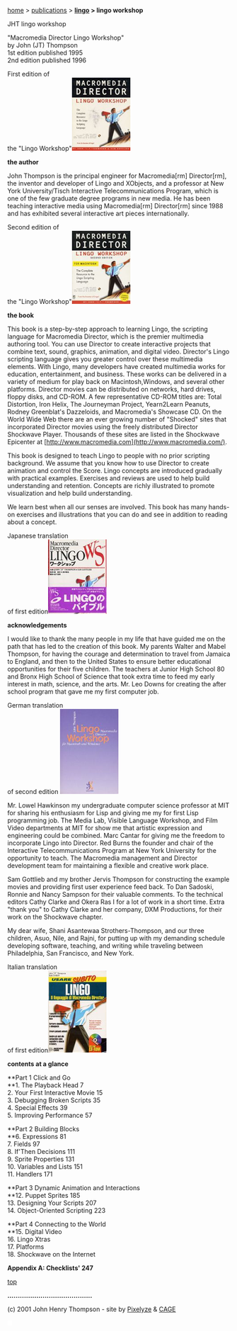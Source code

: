 [home](index.md) > [publications](publications.md) > **[lingo](lingo.md) > lingo workshop**

JHT lingo workshop

"Macromedia Director Lingo Workshop"  
by John (JT) Thompson  
1st edition published 1995  
2nd edition published 1996

First edition of  
the "Lingo Workshop"[![](images/lws_1eng_icon.jpg)](<javascript:openwin('images/lws_1eng_full.jpg',400,500)>)

**the author**

John Thompson is the principal engineer for Macromedia\[rm\] Director\[rm\], the inventor and developer of Lingo and XObjects, and a professor at New York University/Tisch Interactive Telecommunications Program, which is one of the few graduate degree programs in new media. He has been teaching interactive media using Macromedia\[rm\] Director\[rm\] since 1988 and has exhibited several interactive art pieces internationally.

Second edition of  
the "Lingo Workshop"[![](images/lws_2eng_icon.jpg)](<javascript:openwin('images/lws_2eng_full.jpg',400,500)>)

**the book**

This book is a step-by-step approach to learning Lingo, the scripting language for Macromedia Director, which is the premier multimedia authoring tool. You can use Director to create interactive projects that combine text, sound, graphics, animation, and digital video. Director's Lingo scripting language gives you greater control over these multimedia elements. With Lingo, many developers have created multimedia works for education, entertainment, and business. These works can be delivered in a variety of medium for play back on Macintosh,Windows, and several other platforms. Director movies can be distributed on networks, hard drives, floppy disks, and CD-ROM. A few representative CD-ROM titles are: Total Distortion, Iron Helix, The Journeyman Project, Yearn2Learn Peanuts, Rodney Greenblat's Dazzeloids, and Macromedia's Showcase CD. On the World Wide Web there are an ever growing number of "Shocked" sites that incorporated Director movies using the freely distributed Director Shockwave Player. Thousands of these sites are listed in the Shockwave Epicenter at [http://www.macromedia.com](http://www.macromedia.com/).

This book is designed to teach Lingo to people with no prior scripting background. We assume that you know how to use Director to create animation and control the Score. Lingo concepts are introduced gradually with practical examples. Exercises and reviews are used to help build understanding and retention. Concepts are richly illustrated to promote visualization and help build understanding.

We learn best when all our senses are involved. This book has many hands-on exercises and illustrations that you can do and see in addition to reading about a concept.

Japanese translation  
of first edition[![](images/lws_1jap_icon.jpg)](<javascript:openwin('images/lws_1jap_full.jpg',392,500)>)

**acknowledgements**

I would like to thank the many people in my life that have guided me on the path that has led to the creation of this book. My parents Walter and Mabel Thompson, for having the courage and determination to travel from Jamaica to England, and then to the United States to ensure better educational opportunities for their five children. The teachers at Junior High School 80 and Bronx High School of Science that took extra time to feed my early interest in math, science, and the arts. Mr. Leo Downs for creating the after school program that gave me my first computer job.

German translation  
of second edition [![](images/lws_2ger_icon.jpg)](<javascript:openwin('images/lws_2ger_full.jpg',344,500)>)

Mr. Lowel Hawkinson my undergraduate computer science professor at MIT for sharing his enthusiasm for Lisp and giving me my for first Lisp programming job. The Media Lab, Visible Language Workshop, and Film Video departments at MIT for show me that artistic expression and engineering could be combined. Marc Cantar for giving me the freedom to incorporate Lingo into Director. Red Burns the founder and chair of the Interactive Telecommunications Program at New York University for the opportunity to teach. The Macromedia management and Director development team for maintaining a flexible and creative work place.

Sam Gottlieb and my brother Jervis Thompson for constructing the example movies and providing first user experience feed back. To Dan Sadoski, Ronnie and Nancy Sampson for their valuable comments. To the technical editors Cathy Clarke and Okera Ras I for a lot of work in a short time. Extra "thank you" to Cathy Clarke and her company, DXM Productions, for their work on the Shockwave chapter.

My dear wife, Shani Asantewaa Strothers-Thompson, and our three children, Asuo, Nile, and Rajni, for putting up with my demanding schedule developing software, teaching, and writing while traveling between Philadelphia, San Francisco, and New York.

Italian translation  
of first edition[![](images/lws_1itl_icon.jpg)](<javascript:openwin('images/lws_1itl_full.jpg',356,500)>)

**contents at a glance**

**Part 1 Click and Go  
**1\. The Playback Head 7  
2\. Your First Interactive Movie 15  
3\. Debugging Broken Scripts 35  
4\. Special Effects 39  
5\. Improving Performance 57

**Part 2 Building Blocks  
**6\. Expressions 81  
7\. Fields 97  
8\. If'Then Decisions 111  
9\. Sprite Properties 131  
10\. Variables and Lists 151  
11\. Handlers 171

**Part 3 Dynamic Animation and Interactions  
**12\. Puppet Sprites 185  
13\. Designing Your Scripts 207  
14\. Object-Oriented Scripting 223

**Part 4 Connecting to the World  
**15\. Digital Video  
16\. Lingo Xtras  
17\. Platforms  
18\. Shockwave on the Internet

**Appendix A: Checklists' 247**

[top](#topofpage)

**.........................................**

(c) 2001 John Henry Thompson - site by [Pixelyze](http://www.pixelyze.com/) & [CAGE](http://www.cage.nl/)

![](images/spacer.gif)
